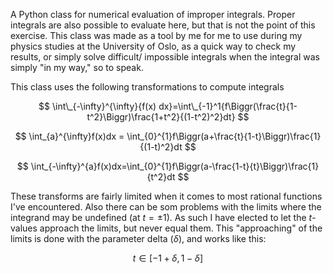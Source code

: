 A Python class for numerical evaluation of improper integrals. Proper integrals are also possible to evaluate here, but that is not the point of this exercise.
This class was made as a tool by me for me to use during my physics studies at the University of Oslo, as a quick way to check my results, 
or simply solve difficult/ impossible integrals when the integral was simply "in my way," so to speak.

This class uses the following transformations to compute integrals

$$
\int\_{-\infty}^{\infty}{f(x) dx}=\int\_{-1}^1{f\Biggr(\frac{t}{1-t^2}\Biggr)\frac{1+t^2}{(1-t^2)^2}dt}
$$

$$
\int_{a}^{\infty}f(x)dx = \int_{0}^{1}f\Biggr(a+\frac{t}{1-t}\Biggr)\frac{1}{(1-t)^2}dt
$$

$$
\int_{-\infty}^{a}f(x)dx=\int_{0}^{1}f\Biggr(a-\frac{1-t}{t}\Biggr)\frac{1}{t^2}dt
$$

These transforms are fairly limited when it comes to most rational functions I've encountered. Also there can be som problems with the limits where the integrand may be undefined (at $t=\pm 1$). As such I have elected to let the $t$-values approach the limits, but never equal them. This "approaching" of the limits is done with the parameter delta ($\delta$), and works like this:

$$
t \in [-1+\delta, 1-\delta]
$$

